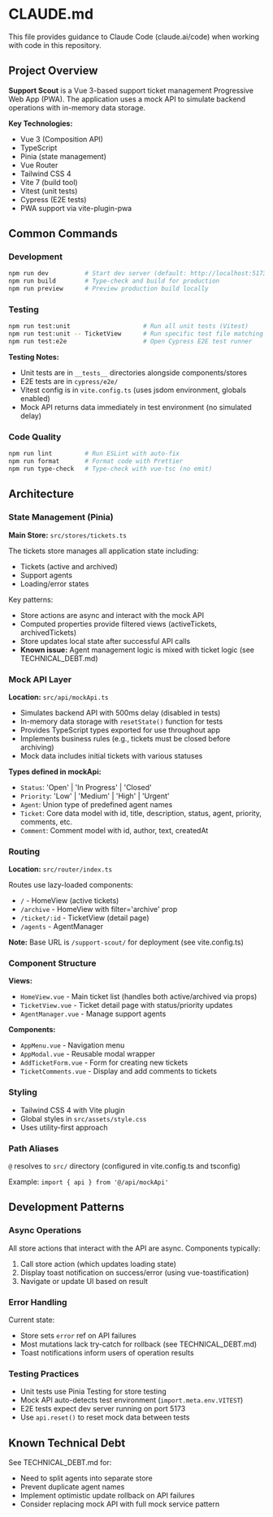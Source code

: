 # CLAUDE.md

This file provides guidance to Claude Code (claude.ai/code) when working with code in this repository.

## Project Overview

**Support Scout** is a Vue 3-based support ticket management Progressive Web App (PWA). The application uses a mock API to simulate backend operations with in-memory data storage.

**Key Technologies:**
- Vue 3 (Composition API)
- TypeScript
- Pinia (state management)
- Vue Router
- Tailwind CSS 4
- Vite 7 (build tool)
- Vitest (unit tests)
- Cypress (E2E tests)
- PWA support via vite-plugin-pwa

## Common Commands

### Development
```bash
npm run dev          # Start dev server (default: http://localhost:5173)
npm run build        # Type-check and build for production
npm run preview      # Preview production build locally
```

### Testing
```bash
npm run test:unit                    # Run all unit tests (Vitest)
npm run test:unit -- TicketView      # Run specific test file matching pattern
npm run test:e2e                     # Open Cypress E2E test runner
```

**Testing Notes:**
- Unit tests are in `__tests__` directories alongside components/stores
- E2E tests are in `cypress/e2e/`
- Vitest config is in `vite.config.ts` (uses jsdom environment, globals enabled)
- Mock API returns data immediately in test environment (no simulated delay)

### Code Quality
```bash
npm run lint         # Run ESLint with auto-fix
npm run format       # Format code with Prettier
npm run type-check   # Type-check with vue-tsc (no emit)
```

## Architecture

### State Management (Pinia)

**Main Store:** `src/stores/tickets.ts`

The tickets store manages all application state including:
- Tickets (active and archived)
- Support agents
- Loading/error states

Key patterns:
- Store actions are async and interact with the mock API
- Computed properties provide filtered views (activeTickets, archivedTickets)
- Store updates local state after successful API calls
- **Known issue:** Agent management logic is mixed with ticket logic (see TECHNICAL_DEBT.md)

### Mock API Layer

**Location:** `src/api/mockApi.ts`

- Simulates backend API with 500ms delay (disabled in tests)
- In-memory data storage with `resetState()` function for tests
- Provides TypeScript types exported for use throughout app
- Implements business rules (e.g., tickets must be closed before archiving)
- Mock data includes initial tickets with various statuses

**Types defined in mockApi:**
- `Status`: 'Open' | 'In Progress' | 'Closed'
- `Priority`: 'Low' | 'Medium' | 'High' | 'Urgent'
- `Agent`: Union type of predefined agent names
- `Ticket`: Core data model with id, title, description, status, agent, priority, comments, etc.
- `Comment`: Comment model with id, author, text, createdAt

### Routing

**Location:** `src/router/index.ts`

Routes use lazy-loaded components:
- `/` - HomeView (active tickets)
- `/archive` - HomeView with filter='archive' prop
- `/ticket/:id` - TicketView (detail page)
- `/agents` - AgentManager

**Note:** Base URL is `/support-scout/` for deployment (see vite.config.ts)

### Component Structure

**Views:**
- `HomeView.vue` - Main ticket list (handles both active/archived via props)
- `TicketView.vue` - Ticket detail page with status/priority updates
- `AgentManager.vue` - Manage support agents

**Components:**
- `AppMenu.vue` - Navigation menu
- `AppModal.vue` - Reusable modal wrapper
- `AddTicketForm.vue` - Form for creating new tickets
- `TicketComments.vue` - Display and add comments to tickets

### Styling

- Tailwind CSS 4 with Vite plugin
- Global styles in `src/assets/style.css`
- Uses utility-first approach

### Path Aliases

`@` resolves to `src/` directory (configured in vite.config.ts and tsconfig)

Example: `import { api } from '@/api/mockApi'`

## Development Patterns

### Async Operations

All store actions that interact with the API are async. Components typically:
1. Call store action (which updates loading state)
2. Display toast notification on success/error (using vue-toastification)
3. Navigate or update UI based on result

### Error Handling

Current state:
- Store sets `error` ref on API failures
- Most mutations lack try-catch for rollback (see TECHNICAL_DEBT.md)
- Toast notifications inform users of operation results

### Testing Practices

- Unit tests use Pinia Testing for store testing
- Mock API auto-detects test environment (`import.meta.env.VITEST`)
- E2E tests expect dev server running on port 5173
- Use `api.reset()` to reset mock data between tests

## Known Technical Debt

See TECHNICAL_DEBT.md for:
- Need to split agents into separate store
- Prevent duplicate agent names
- Implement optimistic update rollback on API failures
- Consider replacing mock API with full mock service pattern
